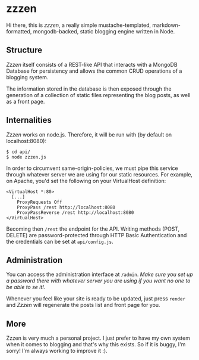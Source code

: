 zzzen
=====

Hi there, this is *zzzen*, a really simple mustache-templated, markdown-formatted, mongodb-backed, 
static blogging engine written in Node.

## Structure

*Zzzen* itself consists of a REST-like API that interacts with a MongoDB Database for persistency and 
allows the common CRUD operations of a blogging system.

The information stored in the database is then exposed through the generation of a collection of static
files representing the blog posts, as well as a front page.

## Internalities

*Zzzen* works on node.js. Therefore, it will be run with (by default on localhost:8080):

```
$ cd api/
$ node zzzen.js
```

In order to circumvent same-origin-policies, we must pipe this service through whatever server we are using
for our static resources. For example, on Apache, you'd set the following on your VirtualHost definition:

```
<VirtualHost *:80>
  [...]
	ProxyRequests Off
	ProxyPass /rest http://localhost:8080
	ProxyPassReverse /rest http://localhost:8080
</VirtualHost>
```

Becoming then `/rest` the endpoint for the API. Writing methods (POST, DELETE) are password-protected through
HTTP Basic Authentication and the credentials can be set at `api/config.js`.

## Administration

You can access the administration interface at `/admin`. *Make sure you set up a password there with whatever
server you are using if you want no one to be able to se it!*.

Whenever you feel like your site is ready to be updated, just press `render` and *Zzzen* will regenerate the posts
list and front page for you.

## More

Zzzen is very much a personal project. I just prefer to have my own system when it comes to blogging and that's why
this exists. So if it is buggy, I'm sorry! I'm always working to improve it :).
